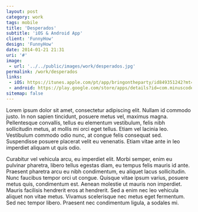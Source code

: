 ```yaml
---
layout: post
category: work
tags: mobile
title: 'Desperados'
subtitle: 'iOS & Android App'
client: 'FunnyHow'
design: 'FunnyHow'
date: 2014-01-21 21:31
uri: '#'
image:
 - url: '../../public/images/work/desperados.jpg'
permalink: /work/desperados
links:
 - iOS: https://itunes.apple.com/pt/app/bringontheparty/id849351242?mt=8
 - android: https://play.google.com/store/apps/details?id=com.minuscode.desperados.bringontheparty
sitemap: false
---
```


<p>Lorem ipsum dolor sit amet, consectetur adipiscing elit. Nullam id commodo justo. In non sapien tincidunt, posuere metus vel, maximus magna. Pellentesque convallis, tellus eu elementum vestibulum, felis nibh sollicitudin metus, at mollis mi orci eget tellus. Etiam vel lacinia leo. Vestibulum commodo odio nunc, at congue felis consequat sed. Suspendisse posuere placerat velit eu venenatis. Etiam vitae ante in leo imperdiet aliquam ut quis odio.</p>

<p>Curabitur vel vehicula arcu, eu imperdiet elit. Morbi semper, enim eu pulvinar pharetra, libero tellus egestas diam, eu tempus felis mauris id ante. Praesent pharetra arcu eu nibh condimentum, eu aliquet lacus sollicitudin. Nunc faucibus tempor orci ut congue. Quisque vitae ipsum varius, posuere metus quis, condimentum est. Aenean molestie ut mauris non imperdiet. Mauris facilisis hendrerit eros at hendrerit. Sed a enim nec leo vehicula aliquet non vitae metus. Vivamus scelerisque nec metus eget fermentum. Sed nec tempor libero. Praesent nec condimentum ligula, a sodales mi.</p>

